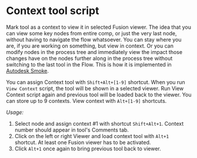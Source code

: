 # Context tool script

Mark tool as a context to view it in selected Fusion viewer. 
The idea that you can view some key nodes from entire comp, or just the very last node, without having to navigate the flow whatsoever. You can stay where you are, if you are working on something, but view in context. Or you can modify nodes in the process tree and immediately view the impact those changes have on the nodes further along in the process tree without switching to the last tool in the Flow. This is how it is implemented in [Autodesk Smoke](https://download.autodesk.com/us/systemdocs/help/2011/smoke/index.html?url=./files/WScba3ee2b36d8cb6f-54f0f461162be3def5-7fe4.htm,topicNumber=d0e79347). 

You can assign Context tool with `Shift+Alt+[1-9]` shortcut. When you run `View Context` script, the tool will be shown in a selected viewer. Run View Context script again and previous tool will be loaded back to the viewer.
You can store up to 9 contexts.  View context with `Alt+[1-9]` shortcuts.

_Usage:_

1. Select node and assign context #1 with shortcut `Shift+Alt+1`. Context number should appear in tool's Comments tab.
2. Click on the left or right Viewer and load context tool with `Alt+1` shortcut. At least one Fusion viewer has to be activated. 
3. Click `Alt+1` once again to bring previous tool back to viewer.



